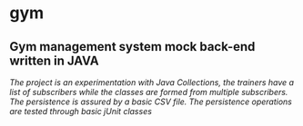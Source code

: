 # gym
## Gym management system mock back-end written in JAVA

*The project is an experimentation with Java Collections, the trainers have a list of subscribers while the classes are formed from multiple subscribers. The persistence is assured by a basic CSV file.*
*The persistence operations are tested through basic jUnit classes*
